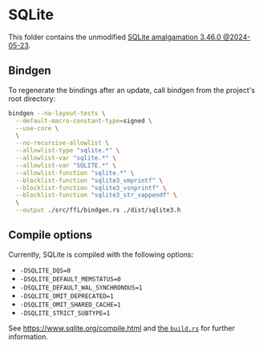 # SQLite
This folder contains the unmodified [SQLite amalgamation 3.46.0 @2024-05-23](https://www.sqlite.org/download.html).

## Bindgen
To regenerate the bindings after an update, call bindgen from the project's root directory:
```sh
bindgen --no-layout-tests \
  --default-macro-constant-type=signed \
  --use-core \
  \
  --no-recursive-allowlist \
  --allowlist-type "sqlite.*" \
  --allowlist-var "sqlite.*" \
  --allowlist-var "SQLITE.*" \
  --allowlist-function "sqlite.*" \
  --blocklist-function "sqlite3_vmprintf" \
  --blocklist-function "sqlite3_vsnprintf" \
  --blocklist-function "sqlite3_str_vappendf" \
  \
  --output ./src/ffi/bindgen.rs ./dist/sqlite3.h
```

## Compile options
Currently, SQLite is compiled with the following options:
- `-DSQLITE_DQS=0`
- `-DSQLITE_DEFAULT_MEMSTATUS=0`
- `-DSQLITE_DEFAULT_WAL_SYNCHRONOUS=1`
- `-DSQLITE_OMIT_DEPRECATED=1`
- `-DSQLITE_OMIT_SHARED_CACHE=1`
- `-DSQLITE_STRICT_SUBTYPE=1`

See <https://www.sqlite.org/compile.html> and [the `build.rs`](../build.rs) for further information.
